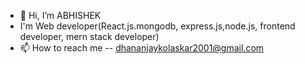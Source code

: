 - 👋 Hi, I’m ABHISHEK
- I'm Web developer(React.js.mongodb, express.js,node.js, frontend developer, mern stack developer)
- 📫 How to reach me -- dhananjaykolaskar2001@gmail.com

<!---
Abhishek-2028/Abhishek-2028 is a ✨ special ✨ repository because its `README.md` (this file) appears on your GitHub profile.
You can click the Preview link to take a look at your changes.
--->
